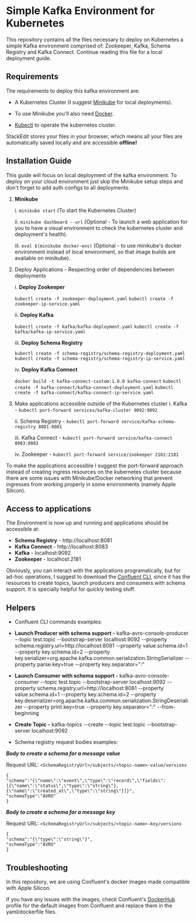 
# Simple Kafka Environment for Kubernetes

This repository contains all the files necessary to deploy on Kubernetes a simple Kafka environment comprised of: Zookeeper, Kafka, Schema Registry and Kafka Connect. Continue reading this file for a local deployment guide.

## Requirements
The requirements to deploy this kafka environment are:

* A Kubernetes Cluster (I suggest [Minikube](https://minikube.sigs.k8s.io/docs/start/) for local deployments).

* To use Minikube you'll also need [Docker](https://docs.docker.com/get-docker/).

* [Kubectl](https://kubernetes.io/docs/tasks/tools/) to operate the kubernetes cluster.

StackEdit stores your files in your browser, which means all your files are automatically saved locally and are accessible **offline!**

## Installation Guide

This guide will focus on local deployment of the kafka environment. To deploy on your cloud environment just skip the Minikube setup steps and don't forget to add auth configs to all deployments.

  
1.  **Minikube**

	i. `minikube start` (To start the Kubernetes Cluster)

	ii. `minikube dashboard --url` (Optional - To launch a web application for you to have a visual environment to check the kubernetes cluster and deployment's health).

	iii. `eval $(minikube docker-env)` (Optional - to use minikube's docker environment instead of local environment, so that image builds are available on minikube).

  

2. Deploy Applications - Respecting order of dependencies between deployments

	i. **Deploy Zookeeper**

	`kubectl create -f zookeeper-deployment.yaml`
	`kubectl create -f zookeeper-ip-service.yaml`

	ii. **Deploy Kafka**

	`kubectl create -f kafka/kafka-deployment.yaml`
	`kubectl create -f kafka/kafka-ip-service.yaml`

	iii. **Deploy Schema Registry**

	`kubectl create -f schema-registry/schema-registry-deployment.yaml`
	`kubectl create -f schema-registry/schema-registry-ip-service.yaml`

	iv. **Deploy Kafka Connect**

	`docker build -t kafka-connect-custom:1.0.0 kafka-connect`
	`kubectl create -f kafka-connect/kafka-connect-deployment.yaml`
	`kubectl create -f kafka-connect/kafka-connect-ip-service.yaml`

  

3. Make applications accessible outside of the Kubernetes cluster
	i. Kafka - `kubectl port-forward services/kafka-cluster 9092:9092`
	
	ii. Schema Registry - `kubectl port-forward service/kafka-schema-registry 8081:8081`
	
	iii. Kafka Connect - `kubectl port-forward service/kafka-connect 8083:8083`
	
	iv. Zookeeper - `kubectl port-forward service/zookeeper 2181:2181`

  
To make the applications accessible I suggest the port-forward approach instead of creating ingress resources on the kubernetes cluster because there are some issues with Minikube/Docker networking that prevent ingresses from working properly in some environments (namely Apple Silicon).
  

## Access to applications

The Environment is now up and running and applications should be accessible at:

*  **Schema Registry** - http://localhost:8081
*  **Kafka Connect** - http://localhost:8083
*  **Kafka** - localhost:9092
*  **Zookeeper** - localhost:2181

Obviously, you can interact with the applications programatically, but for ad-hoc operations, I suggest to download the [Confluent CLI](https://docs.confluent.io/confluent-cli/current/install.html), since it has the resources to create topics, launch producers and consumers with schema support. It is specially helpful for quickly testing stuff.


## Helpers

* Confluent CLI commands examples:

*  **Launch Producer with schema support -** kafka-avro-console-producer --topic test.topic --bootstrap-server localhost:9092 --property schema.registry.url=http://localhost:8081 --property value.schema.id=1 --property key.schema.id=2 --property key.serializer=org.apache.kafka.common.serialization.StringSerializer --property parse.key=true --property key.separator=":"

*  **Launch Consumer with schema support -** kafka-avro-console-consumer --topic test.topic --bootstrap-server localhost:9092 --property schema.registry.url=http://localhost:8081 --property value.schema.id=1 --property key.schema.id=2 --property key.deserializer=org.apache.kafka.common.serialization.StringDeserializer --property print.key=true --property key.separator=":" --from-beginning

*  **Create Topic -** kafka-topics --create --topic test.topic --bootstrap-server localhost:9092

* Schema registry request bodies examples:
  

***Body to create a schema for a message value***

Request URL: `<SchemaRegistryUrl>/subjects/<topic-name>-value/versions`

```
{
"schema":"{\"name\":\"event\",\"type\":\"record\",\"fields\":[{\"name\":\"status\",\"type\":\"string\"},{\"name\":\"created_at\",\"type\":\"string\"}]}",
"schemaType":"AVRO"
}
```  

***Body to create a schema for a message key***

Request URL: `<SchemaRegistryUrl>/subjects/<topic-name>-key/versions`

```
{
"schema":"{\"type\":\"string\"}",
"schemaType":"AVRO"
}
```
  

## Troubleshooting

In this repository, we are using Confluent's docker images made compatible with Apple Silicon.

If you have any issues with the images, check Confluent's [DockerHub](https://hub.docker.com/u/confluentinc) profile for the default images from Confluent and replace them in the yaml/dockerfile files.
